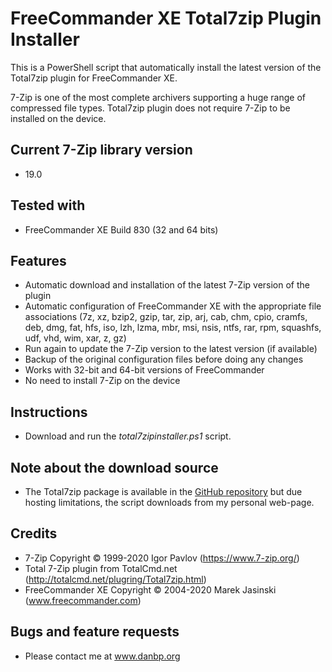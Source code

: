 # FreeCommander XE Total7zip Plugin Installer

This is a PowerShell script that automatically install the latest version of the Total7zip plugin for FreeCommander XE.

7-Zip is one of the most complete archivers supporting a huge range of compressed file types. Total7zip plugin does not require 7-Zip to be installed on the device.

## Current 7-Zip library version
* 19.0

## Tested with
* FreeCommander XE Build 830 (32 and 64 bits)

## Features
* Automatic download and installation of the latest 7-Zip version of the plugin
* Automatic configuration of FreeCommander XE with the appropriate file associations (7z, xz, bzip2, gzip, tar, zip, arj, cab, chm, cpio, cramfs, deb, dmg, fat, hfs, iso, lzh, lzma, mbr, msi, nsis, ntfs, rar, rpm, squashfs, udf, vhd, wim, xar, z, gz)
* Run again to update the 7-Zip version to the latest version (if available)
* Backup of the original configuration files before doing any changes
* Works with 32-bit and 64-bit versions of FreeCommander
* No need to install 7-Zip on the device

## Instructions
* Download and run the *total7zipinstaller.ps1* script.

## Note about the download source
* The Total7zip package is available in the [GitHub repository](https://github.com/danpeig/freecommander_total7zip_installer) but due hosting limitations, the script downloads from my personal web-page.

## Credits
* 7-Zip Copyright © 1999-2020 Igor Pavlov (https://www.7-zip.org/)
* Total 7-Zip plugin from TotalCmd.net (http://totalcmd.net/plugring/Total7zip.html)
* FreeCommander XE Copyright © 2004-2020 Marek Jasinski (www.freecommander.com)

## Bugs and feature requests
* Please contact me at www.danbp.org
